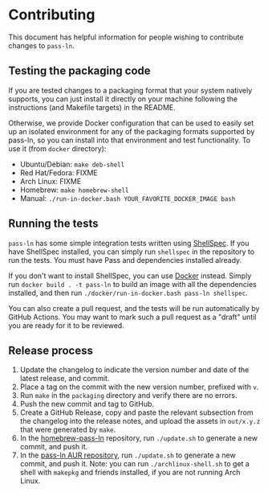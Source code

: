 # Contributing

This document has helpful information for people wishing to contribute
changes to `pass-ln`.

## Testing the packaging code

If you are tested changes to a packaging format that your system
natively supports, you can just install it directly on your machine
following the instructions (and Makefile targets) in the README.

Otherwise, we provide Docker configuration that can be used to easily
set up an isolated environment for any of the packaging formats
supported by pass-ln, so you can install into that environment and
test functionality. To use it (from `docker` directory):

* Ubuntu/Debian: `make deb-shell`
* Red Hat/Fedora: FIXME
* Arch Linux: FIXME
* Homebrew: `make homebrew-shell`
* Manual: `./run-in-docker.bash YOUR_FAVORITE_DOCKER_IMAGE bash`

## Running the tests

`pass-ln` has some simple integration tests written using
[ShellSpec](https://shellspec.info/). If you have ShellSpec installed,
you can simply run `shellspec` in the repository to run the tests. You
must have Pass and dependencies installed already.

If you don't want to install ShellSpec, you can use
[Docker](https://www.docker.com/) instead. Simply run `docker build .
-t pass-ln` to build an image with all the dependencies installed, and
then run `./docker/run-in-docker.bash pass-ln shellspec`.

You can also create a pull request, and the tests will be run
automatically by GitHub Actions. You may want to mark such a pull
request as a "draft" until you are ready for it to be reviewed.

## Release process

1. Update the changelog to indicate the version number and date of the
   latest release, and commit.
2. Place a tag on the commit with the new version number, prefixed
   with `v`.
3. Run `make` in the `packaging` directory and verify there are no
   errors.
4. Push the new commit and tag to GitHub.
5. Create a GitHub Release, copy and paste the relevant subsection
   from the changelog into the release notes, and upload the assets in
   `out/x.y.z` that were generated by `make`.
6. In the
   [homebrew-pass-ln](https://github.com/raxod502/homebrew-pass-ln)
   repository, run `./update.sh` to generate a new commit, and push
   it.
7. In the [pass-ln AUR
   repository](https://aur.archlinux.org/packages/pass-ln), run
   `./update.sh` to generate a new commit, and push it. Note: you can
   run `./archlinux-shell.sh` to get a shell with `makepkg` and
   friends installed, if you are not running Arch Linux.
